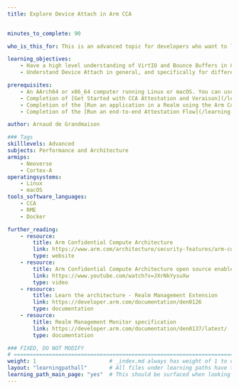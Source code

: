 ```yaml
---
title: Explore Device Attach in Arm CCA

  
minutes_to_complete: 90

who_is_this_for: This is an advanced topic for developers who want to learn about Arm CCA Realms, VirtIO, Bounce Buffers and Device Attach.

learning_objectives:
    - Have a high level understanding of VirtIO and Bounce Buffers in CCA Realms
    - Understand Device Attach in general, and specifically for different types of devices

prerequisites:
    - An AArch64 or x86_64 computer running Linux or macOS. You can use cloud instances, see this list of [Arm cloud service providers](/learning-paths/servers-and-cloud-computing/csp/).
    - Completion of [Get Started with CCA Attestation and Veraison](/learning-paths/servers-and-cloud-computing/cca-veraison) Learning Path.
    - Completion of the [Run an application in a Realm using the Arm Confidential Computing Architecture (CCA)](/learning-paths/servers-and-cloud-computing/cca-container/) Learning Path.
    - Completion of the [Run an end-to-end Attestation Flow](/learning-paths/servers-and-cloud-computing/cca-essentials/) Learning Path.

author: Arnaud de Grandmaison

### Tags
skilllevels: Advanced
subjects: Performance and Architecture
armips:
    - Neoverse
    - Cortex-A
operatingsystems:
    - Linux
    - macOS
tools_software_languages:
    - CCA
    - RME
    - Docker

further_reading:
    - resource:
        title: Arm Confidential Compute Architecture
        link: https://www.arm.com/architecture/security-features/arm-confidential-compute-architecture
        type: website
    - resource:
        title: Arm Confidential Compute Architecture open source enablement
        link: https://www.youtube.com/watch?v=JXrNkYysuXw
        type: video
    - resource:
        title: Learn the architecture - Realm Management Extension
        link: https://developer.arm.com/documentation/den0126
        type: documentation
    - resource:
        title: Realm Management Monitor specification
        link: https://developer.arm.com/documentation/den0137/latest/
        type: documentation

### FIXED, DO NOT MODIFY
# ================================================================================
weight: 1                       # _index.md always has weight of 1 to order correctly
layout: "learningpathall"       # All files under learning paths have this same wrapper
learning_path_main_page: "yes"  # This should be surfaced when looking for related content. Only set for _index.md of learning path content.
---
```

